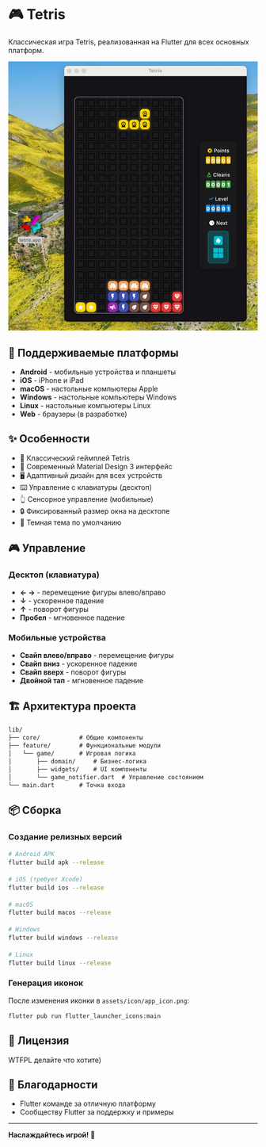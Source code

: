 # 🎮 Tetris

Классическая игра Tetris, реализованная на Flutter для всех основных платформ.

![Tetris Preview](assets/icon/preview.jpg)

## 📱 Поддерживаемые платформы

- **Android** - мобильные устройства и планшеты
- **iOS** - iPhone и iPad  
- **macOS** - настольные компьютеры Apple
- **Windows** - настольные компьютеры Windows
- **Linux** - настольные компьютеры Linux
- **Web** - браузеры (в разработке)

## ✨ Особенности

- 🎯 Классический геймплей Tetris
- 🎨 Современный Material Design 3 интерфейс
- 🖥️ Адаптивный дизайн для всех устройств
- ⌨️ Управление с клавиатуры (десктоп)
- 👆 Сенсорное управление (мобильные)
- 🔒 Фиксированный размер окна на десктопе
- 🌙 Темная тема по умолчанию

## 🎮 Управление

### Десктоп (клавиатура)
- **← →** - перемещение фигуры влево/вправо
- **↓** - ускоренное падение
- **↑** - поворот фигуры
- **Пробел** - мгновенное падение

### Мобильные устройства
- **Свайп влево/вправо** - перемещение фигуры
- **Свайп вниз** - ускоренное падение
- **Свайп вверх** - поворот фигуры
- **Двойной тап** - мгновенное падение

## 🏗️ Архитектура проекта

```
lib/
├── core/           # Общие компоненты
├── feature/        # Функциональные модули
│   └── game/       # Игровая логика
│       ├── domain/     # Бизнес-логика
│       ├── widgets/    # UI компоненты
│       └── game_notifier.dart  # Управление состоянием
└── main.dart       # Точка входа
```

## 📦 Сборка

### Создание релизных версий

```bash
# Android APK
flutter build apk --release

# iOS (требует Xcode)
flutter build ios --release

# macOS
flutter build macos --release

# Windows
flutter build windows --release

# Linux
flutter build linux --release
```

### Генерация иконок

После изменения иконки в `assets/icon/app_icon.png`:

```bash
flutter pub run flutter_launcher_icons:main
```

## 📄 Лицензия

WTFPL делайте что хотите)

## 🙏 Благодарности

- Flutter команде за отличную платформу
- Сообществу Flutter за поддержку и примеры

---

**Наслаждайтесь игрой! 🎯**
